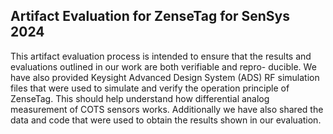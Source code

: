 ## Artifact Evaluation for ZenseTag for SenSys 2024

This artifact evaluation process is intended to ensure that the results
and evaluations outlined in our work are both verifiable and repro-
ducible. We have also provided Keysight Advanced Design System
(ADS) RF simulation files that were used to simulate and verify the
operation principle of ZenseTag. This should help understand how
differential analog measurement of COTS sensors works. Additionally
we have also shared the data and code that were used to obtain the
results shown in our evaluation.
